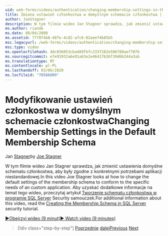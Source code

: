 ```yaml
---
uid: web-forms/videos/authentication/changing-membership-settings-in-the-default-membership-schema
title: Zmiana ustawień członkostwa w domyślnym schemacie członkostwa | Microsoft Docs
author: JoeStagner
description: W tym filmie wideo Jan Stagner sprawdza, jak zmienić ustawienia domyślne schematu członkostwa, aby były zgodne z konkretnymi potrzebami aplikacji niestandardowej. Dla...
ms.author: riande
ms.date: 08/04/2008
ms.assetid: 7770f4b8-48fe-4c82-a7c6-02aeef4b85b5
msc.legacyurl: /web-forms/videos/authentication/changing-membership-settings-in-the-default-membership-schema
msc.type: video
ms.openlocfilehash: 4dc036053cba489fbfc233f282e506f80aef78f6
ms.sourcegitcommit: e7e91932a6e91a63e2e46417626f39d6b244a3ab
ms.translationtype: MT
ms.contentlocale: pl-PL
ms.lasthandoff: 03/06/2020
ms.locfileid: "78566809"
---
```

# <a name="changing-membership-settings-in-the-default-membership-schema"></a><span data-ttu-id="f84e5-104">Modyfikowanie ustawień członkostwa w domyślnym schemacie członkostwa</span><span class="sxs-lookup"><span data-stu-id="f84e5-104">Changing Membership Settings in the Default Membership Schema</span></span>

<span data-ttu-id="f84e5-105">Jan [Stagner](https://github.com/JoeStagner)</span><span class="sxs-lookup"><span data-stu-id="f84e5-105">by [Joe Stagner](https://github.com/JoeStagner)</span></span>

<span data-ttu-id="f84e5-106">W tym filmie wideo Jan Stagner sprawdza, jak zmienić ustawienia domyślne schematu członkostwa, aby były zgodne z konkretnymi potrzebami aplikacji niestandardowej.</span><span class="sxs-lookup"><span data-stu-id="f84e5-106">In this video Joe Stagner looks at how to change the default settings of the membership schema to conform to the specific needs of an custom application.</span></span> <span data-ttu-id="f84e5-107">Aby uzyskać dodatkowe informacje na temat tego wideo, przeczytaj artykuł [Tworzenie schematu członkostwa w programie SQL Server](../../overview/older-versions-security/membership/creating-the-membership-schema-in-sql-server-vb.md) Security samouczek.</span><span class="sxs-lookup"><span data-stu-id="f84e5-107">For additional information about this video, read the [Creating the Membership Schema in SQL Server](../../overview/older-versions-security/membership/creating-the-membership-schema-in-sql-server-vb.md) security tutorial.</span></span>

[<span data-ttu-id="f84e5-108">&#9654;Obejrzyj wideo (9 minut)</span><span class="sxs-lookup"><span data-stu-id="f84e5-108">&#9654; Watch video (9 minutes)</span></span>](https://channel9.msdn.com/Blogs/ASP-NET-Site-Videos/changing-membership-settings-in-the-default-membership-schema)

> [!div class="step-by-step"]
> <span data-ttu-id="f84e5-109">[Poprzednie](configuring-sql-to-work-with-membership-schemas.md)
> [dalej](creating-user-accounts-with-the-create-user-wizard.md)</span><span class="sxs-lookup"><span data-stu-id="f84e5-109">[Previous](configuring-sql-to-work-with-membership-schemas.md)
[Next](creating-user-accounts-with-the-create-user-wizard.md)</span></span>
